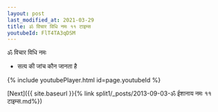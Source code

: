 ```yaml
---
layout: post
last_modified_at: 2021-03-29
title: ॐ विचार विधि नमः ११ टाइम्स
youtubeId: FlT4TA3qDSM
---
```

 
 
 ॐ विचार विधि नमः  
 
 -  सत्य की जांच कौन जानता है 
 
  
 
  
 
 
 
 
 
 


{% include youtubePlayer.html id=page.youtubeId %}
 
[Next]({{ site.baseurl }}{% link  split1/_posts/2013-09-03-ॐ ईशानाय नमः ११ टाइम्स.md%})
 
